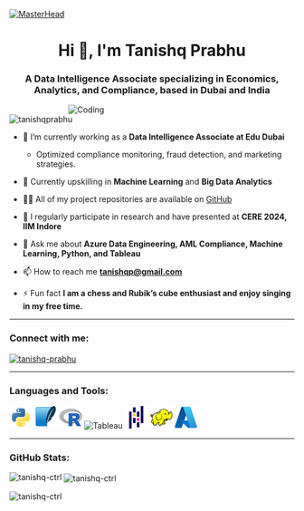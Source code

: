 [![MasterHead](https://visme.co/blog/wp-content/uploads/2019/10/animated-presentation-software-header.gif)]()

<h1 align="center">Hi 👋, I'm Tanishq Prabhu</h1>
<h3 align="center">A Data Intelligence Associate specializing in Economics, Analytics, and Compliance, based in Dubai and India</h3>
<img align="right" alt="Coding" width="400" src="https://miro.medium.com/max/680/0*7Q3yvSIv_t0ioJ-Z.gif"/>

<p align="left"> <img src="https://komarev.com/ghpvc/?username=tanishqprabhu&label=Profile%20views&color=0e75b6&style=flat" alt="tanishqprabhu" /> </p>

- 🔭 I’m currently working as a **Data Intelligence Associate at Edu Dubai** 
  - Optimized compliance monitoring, fraud detection, and marketing strategies.

- 🌱 Currently upskilling in **Machine Learning** and **Big Data Analytics**

- 👨‍💻 All of my project repositories are available on [GitHub](https://github.com/your-github-username)

- 📝 I regularly participate in research and have presented at **CERE 2024, IIM Indore**

- 💬 Ask me about **Azure Data Engineering, AML Compliance, Machine Learning, Python, and Tableau**

- 📫 How to reach me **tanishqp@gmail.com**

- ⚡ Fun fact **I am a chess and Rubik’s cube enthusiast and enjoy singing in my free time.**

---

<h3 align="left">Connect with me:</h3>
<p align="left">
<a href="https://linkedin.com/in/your-linkedin-profile" target="blank"><img align="center" src="https://raw.githubusercontent.com/rahuldkjain/github-profile-readme-generator/master/src/images/icons/Social/linked-in-alt.svg" alt="tanishq-prabhu" height="30" width="40" /></a>
</p>

---

<h3 align="left">Languages and Tools:</h3>
<p align="left">
  <img src="https://raw.githubusercontent.com/devicons/devicon/master/icons/python/python-original.svg" alt="Python" width="40" height="40"/>
  <img src="https://raw.githubusercontent.com/devicons/devicon/master/icons/sqlite/sqlite-original.svg" alt="SQL" width="40" height="40"/>
  <img src="https://raw.githubusercontent.com/devicons/devicon/master/icons/r/r-original.svg" alt="R" width="40" height="40"/>
  <img src="https://raw.githubusercontent.com/devicons/devicon/master/icons/tableau/tableau-original.svg" alt="Tableau" width="40" height="40"/>
  <img src="https://raw.githubusercontent.com/devicons/devicon/master/icons/pandas/pandas-original.svg" alt="Pandas" width="40" height="40"/>
  <img src="https://raw.githubusercontent.com/devicons/devicon/master/icons/hadoop/hadoop-original.svg" alt="Hadoop" width="40" height="40"/>
  <img src="https://raw.githubusercontent.com/devicons/devicon/master/icons/azure/azure-original.svg" alt="Azure" width="40" height="40"/>
</p>

---

<h3 align="left">GitHub Stats:</h3>
<p><img align="left" src="https://github-readme-stats.vercel.app/api/top-langs?username=tanishq-ctrl&show_icons=true&locale=en&layout=compact" alt="tanishq-ctrl" /></p>

<p>&nbsp;<img align="center" src="https://github-readme-stats.vercel.app/api?username=tanishq-ctrl&show_icons=true&locale=en" alt="tanishq-ctrl" /></p>

<p><img align="center" src="https://github-readme-streak-stats.herokuapp.com/?user=tanishq-ctrl&" alt="tanishq-ctrl" /></p>

